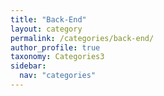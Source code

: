 ```yaml
---
title: "Back-End"
layout: category
permalink: /categories/back-end/
author_profile: true
taxonomy: Categories3
sidebar:
  nav: "categories"
---
```

